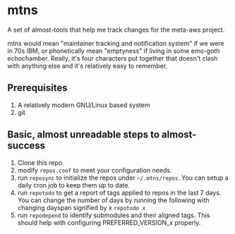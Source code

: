 # mtns

A set of almost-tools that help me track changes for the meta-aws project.

mtns would mean "maintainer tracking and notification system" if we were in 70s IBM, or phonetically mean "emptyness" if living in some emo-goth echochamber.  Really, it's four characters put together that doesn't clash with anything else and it's relatively easy to remember.


## Prerequisites

1. A relatively modern GNU/Linux based system
2. git

## Basic, almost unreadable steps to almost-success

1. Clone this repo
2. modify `repos.conf` to meet your configuration needs.
3. run `reposync` to initialize the repos under `~/.mtns/repos`. You can setup a daily cron job to keep them up to date.
4. run `repotodo` to get a report of tags applied to repos in the last 7 days.  You can change the number of days by running the following with changing dayspan signified by x `repotodo x`
5. run `repodepend` to identify submodules and their aligned tags. This should help with configuring PREFERRED_VERSION_x properly.


